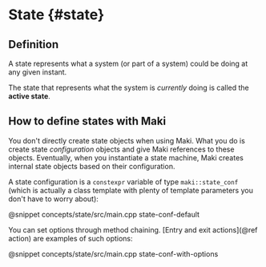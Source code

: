 # State {#state}

## Definition

A state represents what a system (or part of a system) could be doing at any given instant.

The state that represents what the system is *currently* doing is called the **active state**.

## How to define states with Maki

You don't directly create state objects when using Maki. What you do is create state *configuration* objects and give Maki references to these objects. Eventually, when you instantiate a state machine, Maki creates internal state objects based on their configuration.

A state configuration is a `constexpr` variable of type `maki::state_conf` (which is actually a class template with plenty of template parameters you don't have to worry about):

@snippet concepts/state/src/main.cpp state-conf-default

You can set options through method chaining. [Entry and exit actions](@ref action) are examples of such options:

@snippet concepts/state/src/main.cpp state-conf-with-options

